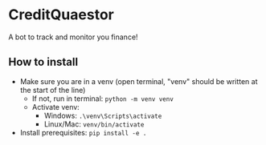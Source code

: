 # CreditQuaestor
A bot to track and monitor you finance!

## How to install
* Make sure you are in a venv (open terminal, "venv" should be written at the start of the line)
  * If not, run in terminal: ```python -m venv venv```
  * Activate venv:
    * Windows: ```.\venv\Scripts\activate```
    * Linux/Mac: ```venv/bin/activate```
* Install prerequisites: ```pip install -e .```
